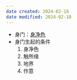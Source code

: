 ```yaml
---
date created: 2024-02-18
date modified: 2024-02-18
---
```

- 身门：[身净色](身净色.md) 
- 身门生起的条件
    1. 身净色
    2. 触所缘
    3. 地界
    4. 作意
